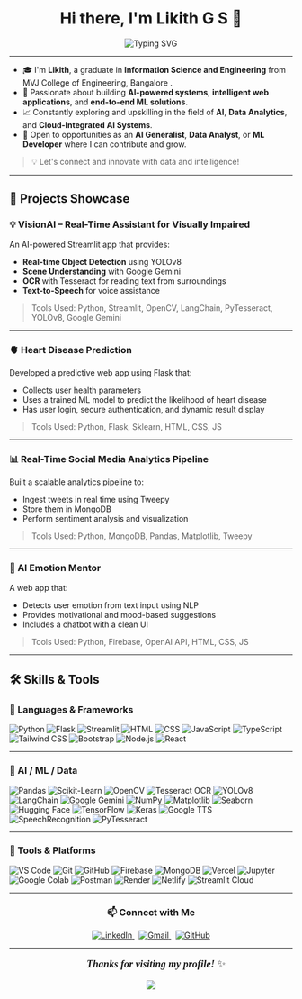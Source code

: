 <h1 align="center">Hi there, I'm Likith G S 👋</h1>

<p align="center">
  <img src="https://readme-typing-svg.demolab.com?font=Fira+Code&weight=600&size=22&pause=1000&center=true&vCenter=true&width=500&height=45&lines=Designing+AI-Driven+Experiences;Empowering+Decisions+with+Data;Building+Smart+and+Adaptive+Apps" alt="Typing SVG" />
</p>

---

- 🎓 I'm **Likith**, a graduate in **Information Science and Engineering** from MVJ College of Engineering, Bangalore .  
- 🤖 Passionate about building **AI-powered systems**, **intelligent web applications**, and **end-to-end ML solutions**.
- 📈 Constantly exploring and upskilling in the field of **AI**, **Data Analytics**, and **Cloud-Integrated AI Systems**.
- 🚀 Open to opportunities as an **AI Generalist**, **Data Analyst**, or **ML Developer** where I can contribute and grow.

> 💡 Let's connect and innovate with data and intelligence!
---

## 🚀 Projects Showcase

### 💡 VisionAI – Real-Time Assistant for Visually Impaired  
An AI-powered Streamlit app that provides:
- **Real-time Object Detection** using YOLOv8
- **Scene Understanding** with Google Gemini
- **OCR** with Tesseract for reading text from surroundings
- **Text-to-Speech** for voice assistance  
> Tools Used: Python, Streamlit, OpenCV, LangChain, PyTesseract, YOLOv8, Google Gemini

---

### 🫀 Heart Disease Prediction  
Developed a predictive web app using Flask that:
- Collects user health parameters
- Uses a trained ML model to predict the likelihood of heart disease
- Has user login, secure authentication, and dynamic result display  
> Tools Used: Python, Flask, Sklearn, HTML, CSS, JS

---

### 📊 Real-Time Social Media Analytics Pipeline  
Built a scalable analytics pipeline to:
- Ingest tweets in real time using Tweepy
- Store them in MongoDB
- Perform sentiment analysis and visualization  
> Tools Used: Python, MongoDB, Pandas, Matplotlib, Tweepy

---

### 🧠 AI Emotion Mentor  
A web app that:
- Detects user emotion from text input using NLP
- Provides motivational and mood-based suggestions
- Includes a chatbot with a clean UI  
> Tools Used: Python, Firebase, OpenAI API, HTML, CSS, JS

---

## 🛠️ Skills & Tools

### 🚀 Languages & Frameworks  
![Python](https://img.shields.io/badge/-Python-3776AB?logo=python&logoColor=white)
![Flask](https://img.shields.io/badge/-Flask-000000?logo=flask&logoColor=white)
![Streamlit](https://img.shields.io/badge/-Streamlit-FF4B4B?logo=streamlit&logoColor=white)
![HTML](https://img.shields.io/badge/-HTML5-E34F26?logo=html5&logoColor=white)
![CSS](https://img.shields.io/badge/-CSS3-1572B6?logo=css3&logoColor=white)
![JavaScript](https://img.shields.io/badge/-JavaScript-F7DF1E?logo=javascript&logoColor=black)
![TypeScript](https://img.shields.io/badge/-TypeScript-3178C6?logo=typescript&logoColor=white)
![Tailwind CSS](https://img.shields.io/badge/-TailwindCSS-38B2AC?logo=tailwind-css&logoColor=white)
![Bootstrap](https://img.shields.io/badge/-Bootstrap-7952B3?logo=bootstrap&logoColor=white)
![Node.js](https://img.shields.io/badge/-Node.js-339933?logo=nodedotjs&logoColor=white)
![React](https://img.shields.io/badge/-React-61DAFB?logo=react&logoColor=black)

---

### 🧠 AI / ML / Data  
![Pandas](https://img.shields.io/badge/-Pandas-150458?logo=pandas&logoColor=white)
![Scikit-Learn](https://img.shields.io/badge/-Scikit--Learn-F7931E?logo=scikit-learn&logoColor=white)
![OpenCV](https://img.shields.io/badge/-OpenCV-5C3EE8?logo=opencv&logoColor=white)
![Tesseract OCR](https://img.shields.io/badge/-Tesseract-8A2BE2?logo=tesseract&logoColor=white)
![YOLOv8](https://img.shields.io/badge/-YOLOv8-FF1493?logo=yolov8&logoColor=white)
![LangChain](https://img.shields.io/badge/-LangChain-3A8DFF?logo=data&logoColor=white)
![Google Gemini](https://img.shields.io/badge/-Google%20Gemini-4285F4?logo=google&logoColor=white)
![NumPy](https://img.shields.io/badge/-NumPy-013243?logo=numpy&logoColor=white)
![Matplotlib](https://img.shields.io/badge/-Matplotlib-11557C?logo=plotly&logoColor=white)
![Seaborn](https://img.shields.io/badge/-Seaborn-4B8BBE?logo=seaborn&logoColor=white)
![Hugging Face](https://img.shields.io/badge/-HuggingFace-FFCC00?logo=huggingface&logoColor=black)
![TensorFlow](https://img.shields.io/badge/-TensorFlow-FF6F00?logo=tensorflow&logoColor=white)
![Keras](https://img.shields.io/badge/-Keras-D00000?logo=keras&logoColor=white)
![Google TTS](https://img.shields.io/badge/-Google%20TTS-34A853?logo=google&logoColor=white)
![SpeechRecognition](https://img.shields.io/badge/-SpeechRecognition-FF69B4?logo=voicemod&logoColor=white)
![PyTesseract](https://img.shields.io/badge/-PyTesseract-8E44AD?logo=python&logoColor=white)

---

### 🧰 Tools & Platforms  
![VS Code](https://img.shields.io/badge/-VS%20Code-007ACC?logo=visual-studio-code&logoColor=white)
![Git](https://img.shields.io/badge/-Git-F05032?logo=git&logoColor=white)
![GitHub](https://img.shields.io/badge/-GitHub-181717?logo=github&logoColor=white)
![Firebase](https://img.shields.io/badge/-Firebase-FFCA28?logo=firebase&logoColor=black)
![MongoDB](https://img.shields.io/badge/-MongoDB-47A248?logo=mongodb&logoColor=white)
![Vercel](https://img.shields.io/badge/-Vercel-000000?logo=vercel&logoColor=white)
![Jupyter](https://img.shields.io/badge/-Jupyter-F37626?logo=jupyter&logoColor=white)
![Google Colab](https://img.shields.io/badge/-Google%20Colab-F9AB00?logo=googlecolab&logoColor=white)
![Postman](https://img.shields.io/badge/-Postman-FF6C37?logo=postman&logoColor=white)
![Render](https://img.shields.io/badge/-Render-46E3B7?logo=render&logoColor=black)
![Netlify](https://img.shields.io/badge/-Netlify-00C7B7?logo=netlify&logoColor=white)
![Streamlit Cloud](https://img.shields.io/badge/-Streamlit%20Cloud-FF4B4B?logo=streamlit&logoColor=white)

---

<h3 align="center">📫 Connect with Me</h3>

<p align="center">
  <a href="https://www.linkedin.com/in/likithgs" target="_blank">
    <img src="https://img.shields.io/badge/-LinkedIn-0A66C2?style=for-the-badge&logo=linkedin&logoColor=white" alt="LinkedIn" />
  </a>
  &nbsp;
  <a href="mailto:likithmanju11@gmail.com" target="_blank">
    <img src="https://img.shields.io/badge/-Gmail-EA4335?style=for-the-badge&logo=gmail&logoColor=white" alt="Gmail" />
  </a>
  &nbsp;
  <a href="https://github.com/LikithGS11" target="_blank">
    <img src="https://img.shields.io/badge/-GitHub-181717?style=for-the-badge&logo=github&logoColor=white" alt="GitHub" />
  </a>
</p>

---

<p align="center" style="font-family:Georgia; font-size:18px;">
  🙏 <strong><i>Thanks for visiting my profile!</i></strong> ✨  
</p>

<p align="center">
  <img src="https://capsule-render.vercel.app/api?type=waving&color=gradient&height=100&section=footer"/>
</p>
